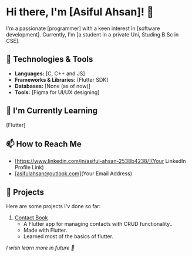 # Hi there, I'm [Asiful Ahsan]! 👋

I'm a passionate [programmer] with a keen interest in [software development]. Currently, I'm [a student in a private Uni, Studing B.Sc in CSE].

## 🔧 Technologies & Tools

- **Languages:** [C, C++ and JS]
- **Frameworks & Libraries:** [Flutter SDK]
- **Databases:** [None (as of now)]
- **Tools:** [Figma for UI/UX designing]

## 🌱 I'm Currently Learning

[Flutter]

## 📫 How to Reach Me

- [https://www.linkedin.com/in/asiful-ahsan-2538b4238/](Your LinkedIn Profile Link)
- [asifulahsan@outlook.com](Your Email Address)


## 🚀 Projects

Here are some projects I'v done so far:

1. [Contact Book](https://github.com/AsifulAhsan/FlutterContactApp)
   - A Flutter app for managing contacts with CRUD functionality..
   - Made with Flutter.
   - Learned most of the basics of flutter.

_I wish learn more in future 🙂_

<!---
AsifulAhsan/AsifulAhsan is a ✨ special ✨ repository because its `README.md` (this file) appears on your GitHub profile.
You can click the Preview link to take a look at your changes.
--->
